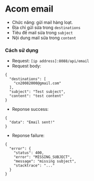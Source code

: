 # Acom email
- Chức năng: gửi mail hàng loạt.
- Địa chỉ gửi sửa trong `destinations`
- Tiêu đề mail sửa trong `subject`
- Nội dung mail sửa trong `content`
### Cách sử dụng

- Request: `[ip address]:8088/api/email`
- Request body:
<pre>
<code>{
  "destinations": [
    "cn20082000@gmail.com"
  ],
  "subject": "Test subject",
  "content": "test content"
}</code>
</pre>
- Reponse success:
<pre>
<code>{
  "data": "Email sent!"
}</code>
</pre>
- Reponse failure:
<pre>
<code>{
  "error": {
    "status": 400,
    "error": "MISSING_SUBJECT",
    "message": "missing subject",
    "stacktrace": "..."
  }
}</code>
</pre>